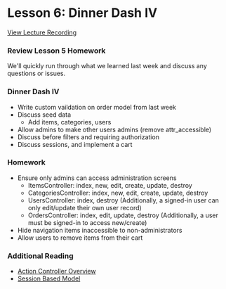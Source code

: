 # Lesson 6: Dinner Dash IV

[View Lecture Recording](https://miamioh.webex.com/miamioh/ldr.php?RCID=325becb3a518230be00469f270fee4c4)

### Review Lesson 5 Homework

We'll quickly run through what we learned last week and discuss any questions or issues.

### Dinner Dash IV

- Write custom vaildation on order model from last week
- Discuss seed data
  - Add items, categories, users
- Allow admins to make other users admins (remove attr_accessible)
- Discuss before filters and requiring authorization
- Discuss sessions, and implement a cart

### Homework

- Ensure only admins can access administration screens
  - ItemsController: index, new, edit, create, update, destroy
  - CategoriesController: index, new, edit, create, update, destroy
  - UsersController: index, destroy (Additionally, a signed-in user can only edit/update their own user record)
  - OrdersController: index, edit, update, destroy (Additionally, a user must be signed-in to access new/create)
- Hide navigation items inaccessible to non-administrators
- Allow users to remove items from their cart

### Additional Reading

- [Action Controller Overview](http://guides.rubyonrails.org/action_controller_overview.html)
- [Session Based Model](http://railscasts.com/episodes/119-session-based-model)
